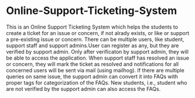 # Online-Support-Ticketing-System

This is an Online Support Ticketing System which helps the students to create a ticket for an issue or concern, if not alrady exists, or like or support a pre-existing issue or concern.
There can be multiple users, like student, support staff and support admins.User can register as any, but they are verified by support admin. Only after verificaton by support admin, they will be able to access the application.
When support staff has resolved an issue or concern, they will mark the ticket as resolved and notifications for all concerned users will be sent via mail (using mailhog).
If there are multiple queries on same issue, the support admin can convert it into FAQs with proper tags for categorization of the FAQs. New students, i.e., student who are not verified by the support admin can also access the FAQs.
